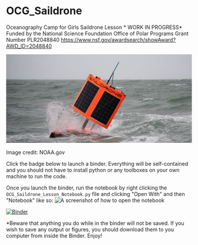 <!-- #region -->
# OCG_Saildrone
Oceanography Camp for Girls Saildrone Lesson * WORK IN PROGRESS*
Funded by the National Science Foundation Office of Polar Programs Grant Number PLR2048840 https://www.nsf.gov/awardsearch/showAward?AWD_ID=2048840

![A photo of a Saildone, an autonomous sailing vehicle](https://github.com/Williams-OBGC-Lab/OCG_Saildrone/blob/master/Images/SD_1020_A_6.jpeg)

Image credit: NOAA.gov

Click the badge below to launch a binder. Everything will be self-contained and you should not have to install python or any toolboxes on your own machine to run the code. 

Once you launch the binder, run the notebook by right clicking the `OCG_Saildrone_Lesson_Notebook.py` file and clicking "Open With" and then "Notebook" like so:
![A screenshot of how to open the notebook](https://github.com/Williams-OBGC-Lab/OCG_Saildrone/blob/master/Images/OpeningJupyterNotebooks.png)

[![Binder](https://mybinder.org/badge_logo.svg)](https://binder.pangeo.io/v2/gh/Williams-OBGC-Lab/OCG_Saildrone/HEAD)


*Beware that anything you do while in the binder will not be saved. If you wish to save any output or figures, you should download them to you computer from inside the Binder. Enjoy! 
<!-- #endregion -->

```python

```
